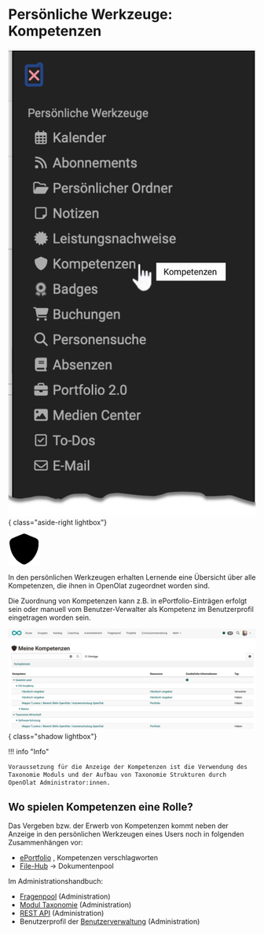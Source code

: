 # Persönliche Werkzeuge: Kompetenzen

![pers_menu_competences_v1_de.png](assets/pers_menu_competences_v1_de.png){ class="aside-right lightbox"}

![icon_competences.png](assets/icon_competences.png)


In den persönlichen Werkzeugen erhalten Lernende eine Übersicht über alle Kompetenzen, die ihnen in OpenOlat zugeordnet worden sind. 

Die Zuordnung von Kompetenzen kann z.B. in ePortfolio-Einträgen erfolgt sein oder manuell vom Benutzer-Verwalter als Kompetenz im Benutzerprofil eingetragen worden sein.


![pers_menu_competences_example_v1_de.png](assets/pers_menu_competences_example_v1_de.png){ class="shadow lightbox"}

!!! info "Info"

    Voraussetzung für die Anzeige der Kompetenzen ist die Verwendung des Taxonomie Moduls und der Aufbau von Taxonomie Strukturen durch OpenOlat Administrator:innen.

## Wo spielen Kompetenzen eine Rolle?

Das Vergeben bzw. der Erwerb von Kompetenzen kommt neben der Anzeige in den persönlichen Werkzeugen eines Users noch in folgenden Zusammenhängen vor:


- [ePortfolio](../area_modules/Competences_tags.de.md) , Kompetenzen verschlagworten
- [File-Hub](../basic_concepts/File_Hub_Concept.de.md) -> Dokumentenpool

Im Administrationshandbuch:

- [Fragenpool](../../../manual_admin/docs/administration/eAssessment_Question_bank.de.md) (Administration)
- [Modul Taxonomie](../../../manual_admin/docs/administration/Modules_Taxonomy.de.md) (Administration)
- [REST API](../../../manual_admin/docs/administration/REST_API.de.md) (Administration)
- Benutzerprofil der [Benutzerverwaltung](../../../manual_admin/docs/usermanagement/Configure_User.de.md) (Administration)



